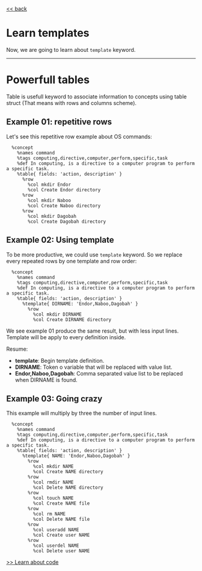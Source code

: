 
[<< back](README.md)

# Learn templates

Now, we are going to learn about `template` keyword.

---

# Powerfull tables

Table is usefull keyword to associate information to concepts using table struct (That means with rows and columns scheme).

## Example 01: repetitive rows

Let's see this repetitive row example about OS commands:

```
  %concept
    %names command
    %tags computing,directive,computer,perform,specific,task
    %def In computing, is a directive to a computer program to perform a specific task.
    %table{ fields: 'action, description' }
      %row
        %col mkdir Endor
        %col Create Endor directory
      %row
        %col mkdir Naboo
        %col Create Naboo directory
      %row
        %col mkdir Dagobah
        %col Create Dagobah directory
```

## Example 02: Using template

To be more productive, we could use `template` keyword. So we replace every repeated rows by one template and row order:

```
  %concept
    %names command
    %tags computing,directive,computer,perform,specific,task
    %def In computing, is a directive to a computer program to perform a specific task.
    %table{ fields: 'action, description' }
      %template{ DIRNAME: 'Endor,Naboo,Dagobah' }
        %row
          %col mkdir DIRNAME
          %col Create DIRNAME directory
```

We see example 01 produce the same result, but with less input lines.
Template will be apply to every definition inside.

Resume:
* **template**: Begin template definition.
* **DIRNAME**: Token o variable that will be replaced with value list.
* **Endor,Naboo,Dagobah**: Comma separated value list to be replaced when DIRNAME is found.

## Example 03: Going crazy

This example will multiply by three the number of input lines.

```
  %concept
    %names command
    %tags computing,directive,computer,perform,specific,task
    %def In computing, is a directive to a computer program to perform a specific task.
    %table{ fields: 'action, description' }
      %template{ NAME: 'Endor,Naboo,Dagobah' }
        %row
          %col mkdir NAME
          %col Create NAME directory
        %row
          %col rmdir NAME
          %col Delete NAME directory
        %row
          %col touch NAME
          %col Create NAME file
        %row
          %col rm NAME
          %col Delete NAME file
        %row
          %col useradd NAME
          %col Create user NAME
        %row
          %col userdel NAME
          %col Delete user NAME
```

[>> Learn about code](code.md)
